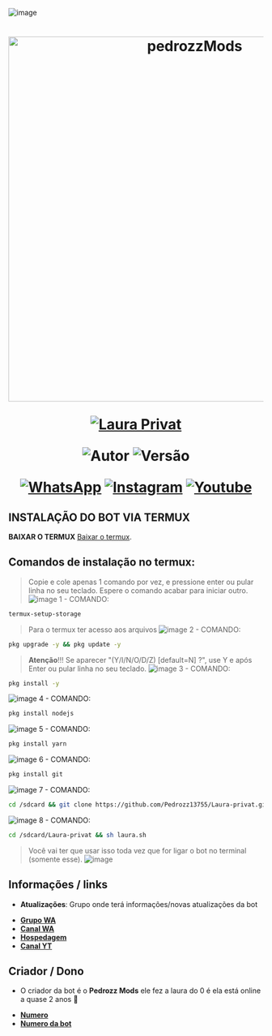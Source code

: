 ![image](https://user-images.githubusercontent.com/51442719/149520330-b3bce735-5a57-481d-b122-fda4e2052cf8.png)
<h1 align="center">
<p>
<img src= "https://files.catbox.moe/4jb6kt.jpg" alt="pedrozzMods" width="720">
</p>

<p align="center">
<a href="#"><img title="Laura Privat" src="https://img.shields.io/badge/Laura Privat Infinity-purple?&style=for-the-badge"></a>
</p>

<p align="center">
<img title="Autor" src="https://img.shields.io/badge/Criador-Pedrozz Mods-green.svg?style=for-the-badge&logo=github"></a>
<img title="Versão" src="https://img.shields.io/badge/Versão-10.50.1-green.svg?style=for-the-badge&logo=github"></a>
</p>

<div align="center">

[![WhatsApp](https://img.shields.io/badge/Suporte-25D366?style=for-the-badge&logo=whatsapp&logoColor=white)](https://chat.whatsapp.com/IUWCuqHcWSsIcogrQjP6SX)
[![Instagram](https://img.shields.io/badge/Instagram-FF8C00?style=for-the-badge&logo=instagram&logoColor=white)](https://instagram.com/pedrozz_13755)
[![Youtube](https://img.shields.io/badge/YouTube-FF0030?style=for-the-badge&logo=youtube&logoColor=white)](https://www.youtube.com/@pedrozz_Mods)
</div>

## INSTALAÇÃO DO BOT VIA TERMUX

**BAIXAR O TERMUX**
[Baixar o termux](https://mega.nz/file/uglXFZaT#y6yCfop0vS-DY0cPC9SOInpEO-6tu3ks1xYk91Lj8RI).

## Comandos de instalação no termux:

> Copie e cole apenas 1 comando por vez, e pressione enter ou pular linha no seu teclado.
> Espere o comando acabar para iniciar outro.
![image](https://user-images.githubusercontent.com/51442719/149520330-b3bce735-5a57-481d-b122-fda4e2052cf8.png)
1 - COMANDO:
````bash
termux-setup-storage
````
> Para o termux ter acesso aos arquivos
![image](https://user-images.githubusercontent.com/51442719/149520330-b3bce735-5a57-481d-b122-fda4e2052cf8.png)
2 - COMANDO:
````bash
pkg upgrade -y && pkg update -y
````
> **Atenção**!!!
> Se aparecer "(Y/I/N/O/D/Z) [default=N] ?", use Y e após Enter ou pular linha no seu teclado.
![image](https://user-images.githubusercontent.com/51442719/149520330-b3bce735-5a57-481d-b122-fda4e2052cf8.png)
3 - COMANDO:
````bash
pkg install -y
````
![image](https://user-images.githubusercontent.com/51442719/149520330-b3bce735-5a57-481d-b122-fda4e2052cf8.png)
4 - COMANDO:
````bash
pkg install nodejs
````
![image](https://user-images.githubusercontent.com/51442719/149520330-b3bce735-5a57-481d-b122-fda4e2052cf8.png)
5 - COMANDO:
````bash
pkg install yarn
````
![image](https://user-images.githubusercontent.com/51442719/149520330-b3bce735-5a57-481d-b122-fda4e2052cf8.png)
6 - COMANDO:
````bash
pkg install git
````
![image](https://user-images.githubusercontent.com/51442719/149520330-b3bce735-5a57-481d-b122-fda4e2052cf8.png)
7 - COMANDO:
````bash
cd /sdcard && git clone https://github.com/Pedrozz13755/Laura-privat.git
````
![image](https://user-images.githubusercontent.com/51442719/149520330-b3bce735-5a57-481d-b122-fda4e2052cf8.png)
8 - COMANDO:
````bash
cd /sdcard/Laura-privat && sh laura.sh
````
> Você vai ter que usar isso toda vez que for ligar o bot no terminal (somente esse).
![image](https://user-images.githubusercontent.com/51442719/149520330-b3bce735-5a57-481d-b122-fda4e2052cf8.png)

## Informações / links

- **Atualizações**: Grupo onde terá informações/novas atualizações da bot

* [__Grupo WA__](https://chat.whatsapp.com/IUWCuqHcWSsIcogrQjP6SX)
* [__Canal WA__](https://whatsapp.com/channel/0029Vb4FDsmISTkKHJ6whx1W)
* [__Hospedagem__](https://speedhosting.cloud)
* [__Canal YT__](https://www.youtube.com/@pedrozz_Mods)

## Criador / Dono

-  O criador da bot é o **Pedrozz Mods** ele fez a laura do 0 é ela está online a quase 2 anos 🧸

* [__Numero__](Wa.me/556199317165)
* [__Numero da bot__](Wa.me/556191969269)
